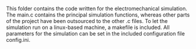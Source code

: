 This folder contains the code written for the electromechanical simulation. The main.c contains the principal simulation functions, whereas other parts of the project have been outsourced to the other .c files. To let the simulation run on a linux-based machine, a makefile is included. All parameters for the simulation can be set in the included configuration file config.ini. 
